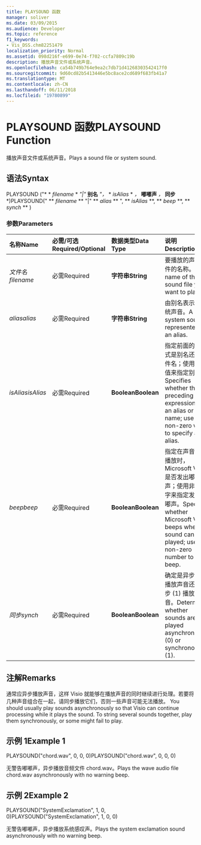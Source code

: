 ```yaml
---
title: PLAYSOUND 函数
manager: soliver
ms.date: 03/09/2015
ms.audience: Developer
ms.topic: reference
f1_keywords:
- Vis_DSS.chm82251479
localization_priority: Normal
ms.assetid: 098d216f-e699-0e74-f702-ccfa7809c19b
description: 播放声音文件或系统声音。
ms.openlocfilehash: ca54b749b764e9ea2c7db71d41268303542417f0
ms.sourcegitcommit: 9d60cd82b5413446e5bc8ace2cd689f683fb41a7
ms.translationtype: MT
ms.contentlocale: zh-CN
ms.lasthandoff: 06/11/2018
ms.locfileid: "19780899"
---
```

# <a name="playsound-function"></a><span data-ttu-id="68643-103">PLAYSOUND 函数</span><span class="sxs-lookup"><span data-stu-id="68643-103">PLAYSOUND Function</span></span>

<span data-ttu-id="68643-104">播放声音文件或系统声音。</span><span class="sxs-lookup"><span data-stu-id="68643-104">Plays a sound file or system sound.</span></span> 
  
## <a name="syntax"></a><span data-ttu-id="68643-105">语法</span><span class="sxs-lookup"><span data-stu-id="68643-105">Syntax</span></span>

<span data-ttu-id="68643-106">PLAYSOUND ("* * *filename* * *"|"* **别名** *"，* * *isAlias* * *，* **嘟嘟声** *，* **同步** *)</span><span class="sxs-lookup"><span data-stu-id="68643-106">PLAYSOUND(" ** *filename* ** "|" ** *alias* ** ", ** *isAlias* **, ** *beep* **, ** *synch* ** )</span></span> 
  
### <a name="parameters"></a><span data-ttu-id="68643-107">参数</span><span class="sxs-lookup"><span data-stu-id="68643-107">Parameters</span></span>

|<span data-ttu-id="68643-108">**名称**</span><span class="sxs-lookup"><span data-stu-id="68643-108">**Name**</span></span>|<span data-ttu-id="68643-109">**必需/可选**</span><span class="sxs-lookup"><span data-stu-id="68643-109">**Required/Optional**</span></span>|<span data-ttu-id="68643-110">**数据类型**</span><span class="sxs-lookup"><span data-stu-id="68643-110">**Data Type**</span></span>|<span data-ttu-id="68643-111">**说明**</span><span class="sxs-lookup"><span data-stu-id="68643-111">**Description**</span></span>|
|:-----|:-----|:-----|:-----|
| <span data-ttu-id="68643-112">_文件名_</span><span class="sxs-lookup"><span data-stu-id="68643-112">_filename_</span></span> <br/> |<span data-ttu-id="68643-113">必需</span><span class="sxs-lookup"><span data-stu-id="68643-113">Required</span></span>  <br/> |<span data-ttu-id="68643-114">**字符串**</span><span class="sxs-lookup"><span data-stu-id="68643-114">**String**</span></span> <br/> |<span data-ttu-id="68643-115">要播放的声音文件的名称。</span><span class="sxs-lookup"><span data-stu-id="68643-115">The name of the sound file you want to play.</span></span>  <br/> |
| <span data-ttu-id="68643-116">_alias_</span><span class="sxs-lookup"><span data-stu-id="68643-116">_alias_</span></span> <br/> |<span data-ttu-id="68643-117">必需</span><span class="sxs-lookup"><span data-stu-id="68643-117">Required</span></span>  <br/> |<span data-ttu-id="68643-118">**字符串**</span><span class="sxs-lookup"><span data-stu-id="68643-118">**String**</span></span> <br/> | <span data-ttu-id="68643-119">由别名表示的系统声音。</span><span class="sxs-lookup"><span data-stu-id="68643-119">A system sound represented by an alias.</span></span>  <br/> |
| <span data-ttu-id="68643-120">_isAlias_</span><span class="sxs-lookup"><span data-stu-id="68643-120">_isAlias_</span></span> <br/> |<span data-ttu-id="68643-121">必需</span><span class="sxs-lookup"><span data-stu-id="68643-121">Required</span></span>  <br/> |<span data-ttu-id="68643-122">**Boolean**</span><span class="sxs-lookup"><span data-stu-id="68643-122">**Boolean**</span></span> <br/> | <span data-ttu-id="68643-123">指定前面的表达式是别名还是文件名；使用非零值来指定别名。</span><span class="sxs-lookup"><span data-stu-id="68643-123">Specifies whether the preceding expression is an alias or file name; use a non-zero value to specify an alias.</span></span>  <br/> |
| <span data-ttu-id="68643-124">_beep_</span><span class="sxs-lookup"><span data-stu-id="68643-124">_beep_</span></span> <br/> |<span data-ttu-id="68643-125">必需</span><span class="sxs-lookup"><span data-stu-id="68643-125">Required</span></span>  <br/> |<span data-ttu-id="68643-126">**Boolean**</span><span class="sxs-lookup"><span data-stu-id="68643-126">**Boolean**</span></span> <br/> |<span data-ttu-id="68643-127">指定在声音无法播放时，Microsoft Visio 是否发出嘟嘟声；使用非零数字来指定发出嘟嘟声。</span><span class="sxs-lookup"><span data-stu-id="68643-127">Specifies whether Microsoft Visio beeps when sound can't be played; use a non-zero number to beep.</span></span>  <br/> |
| <span data-ttu-id="68643-128">_同步_</span><span class="sxs-lookup"><span data-stu-id="68643-128">_synch_</span></span> <br/> |<span data-ttu-id="68643-129">必需</span><span class="sxs-lookup"><span data-stu-id="68643-129">Required</span></span>  <br/> |<span data-ttu-id="68643-130">**Boolean**</span><span class="sxs-lookup"><span data-stu-id="68643-130">**Boolean**</span></span> <br/> |<span data-ttu-id="68643-131">确定是异步 (0) 播放声音还是同步 (1) 播放声音。</span><span class="sxs-lookup"><span data-stu-id="68643-131">Determines whether sounds are played asynchronously (0) or synchronously (1).</span></span>  <br/> |
   
## <a name="remarks"></a><span data-ttu-id="68643-132">注解</span><span class="sxs-lookup"><span data-stu-id="68643-132">Remarks</span></span>

<span data-ttu-id="68643-p101">通常应异步播放声音，这样 Visio 就能够在播放声音的同时继续进行处理。若要将几种声音组合在一起，请同步播放它们，否则一些声音可能无法播放。
</span><span class="sxs-lookup"><span data-stu-id="68643-p101">You should usually play sounds asynchronously so that Visio can continue processing while it plays the sound. To string several sounds together, play them synchronously, or some might fail to play.</span></span> 
  
## <a name="example-1"></a><span data-ttu-id="68643-135">示例 1</span><span class="sxs-lookup"><span data-stu-id="68643-135">Example 1</span></span>

<span data-ttu-id="68643-136">PLAYSOUND("chord.wav", 0, 0, 0)</span><span class="sxs-lookup"><span data-stu-id="68643-136">PLAYSOUND("chord.wav", 0, 0, 0)</span></span>
  
<span data-ttu-id="68643-137">无警告嘟嘟声，异步播放音频文件 chord.wav。</span><span class="sxs-lookup"><span data-stu-id="68643-137">Plays the wave audio file chord.wav asynchronously with no warning beep.</span></span>
  
## <a name="example-2"></a><span data-ttu-id="68643-138">示例 2</span><span class="sxs-lookup"><span data-stu-id="68643-138">Example 2</span></span>

<span data-ttu-id="68643-139">PLAYSOUND("SystemExclamation", 1, 0, 0)</span><span class="sxs-lookup"><span data-stu-id="68643-139">PLAYSOUND("SystemExclamation", 1, 0, 0)</span></span>
  
<span data-ttu-id="68643-140">无警告嘟嘟声，异步播放系统感叹声。</span><span class="sxs-lookup"><span data-stu-id="68643-140">Plays the system exclamation sound asynchronously with no warning beep.</span></span>
  

